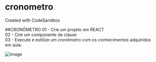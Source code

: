 # cronometro
Created with CodeSandbox

##CRONÔMETRO
01 - Crie um projeto em REACT  
02 - Crie um componente de classe   
03 - Execute e estilize um cronômetro com os conhecimentos adquiridos em aula.  

![image](https://user-images.githubusercontent.com/17839848/169720626-4baa0a9c-2b95-4604-a696-d700f4c8603b.png)
